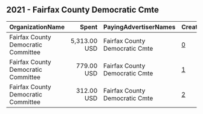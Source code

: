 ## 2021 - Fairfax County Democratic Cmte 
|OrganizationName|Spent|PayingAdvertiserNames|CreativeUrls|Impressions|Genders|AgeBrackets|CountryCodes|BillingAddresses|CandidateBallotInformation|
|:---|---:|:---|:---|---:|:---|:---|:---|:---|:---|
|Fairfax County Democratic Committee|5,313.00 USD|Fairfax County Democratic Cmte|[0](https://www.snap.com/political-ads/asset/c86691abaa3d787e2a173a88e480c4cd01ea415a0b492a1e73e04235012ca909?mediaType=mp4)|486,879||18-30|united states|"8500 Executive Park Ave, Suite 402,Fairfax,22031,US"|November 2 2021 Virginia General Election|
|Fairfax County Democratic Committee|779.00 USD|Fairfax County Democratic Cmte|[1](https://www.snap.com/political-ads/asset/42c6eec18371ffb1fe8645e5c5e175eb6a7e1135c2040375e41a99d9816b5061?mediaType=mp4)|74,657||18-30|united states|"8500 Executive Park Ave, Suite 402,Fairfax,22031,US"|November 2 2021 Virginia General Election|
|Fairfax County Democratic Committee|312.00 USD|Fairfax County Democratic Cmte|[2](https://www.snap.com/political-ads/asset/f7ca6451c2129bda0c888da74e6ba63d19dcc8c130a482665d40afffa633c429?mediaType=mp4)|32,470||18-30|united states|"8500 Executive Park Ave, Suite 402,Fairfax,22031,US"|November 2 2021 Virginia General Election|
